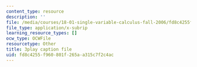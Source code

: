 ```yaml
---
content_type: resource
description: ''
file: /media/courses/18-01-single-variable-calculus-fall-2006/fd8c4255f960801f265aa315c7f2c4ac_zUEuKrxgHws.srt
file_type: application/x-subrip
learning_resource_types: []
ocw_type: OCWFile
resourcetype: Other
title: 3play caption file
uid: fd8c4255-f960-801f-265a-a315c7f2c4ac
---
```

